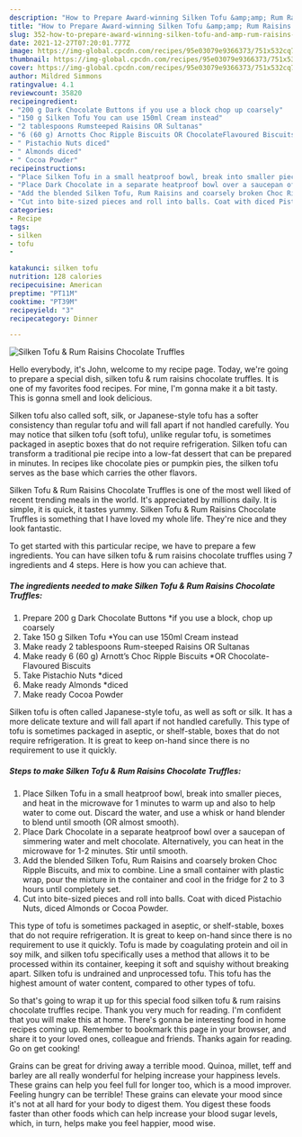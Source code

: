 ```yaml
---
description: "How to Prepare Award-winning Silken Tofu &amp;amp; Rum Raisins Chocolate Truffles"
title: "How to Prepare Award-winning Silken Tofu &amp;amp; Rum Raisins Chocolate Truffles"
slug: 352-how-to-prepare-award-winning-silken-tofu-and-amp-rum-raisins-chocolate-truffles
date: 2021-12-27T07:20:01.777Z
image: https://img-global.cpcdn.com/recipes/95e03079e9366373/751x532cq70/silken-tofu-rum-raisins-chocolate-truffles-recipe-main-photo.jpg
thumbnail: https://img-global.cpcdn.com/recipes/95e03079e9366373/751x532cq70/silken-tofu-rum-raisins-chocolate-truffles-recipe-main-photo.jpg
cover: https://img-global.cpcdn.com/recipes/95e03079e9366373/751x532cq70/silken-tofu-rum-raisins-chocolate-truffles-recipe-main-photo.jpg
author: Mildred Simmons
ratingvalue: 4.1
reviewcount: 35820
recipeingredient:
- "200 g Dark Chocolate Buttons if you use a block chop up coarsely"
- "150 g Silken Tofu You can use 150ml Cream instead"
- "2 tablespoons Rumsteeped Raisins OR Sultanas"
- "6 (60 g) Arnotts Choc Ripple Biscuits OR ChocolateFlavoured Biscuits"
- " Pistachio Nuts diced"
- " Almonds diced"
- " Cocoa Powder"
recipeinstructions:
- "Place Silken Tofu in a small heatproof bowl, break into smaller pieces, and heat in the microwave for 1 minutes to warm up and also to help water to come out. Discard the water, and use a whisk or hand blender to blend until smooth (OR almost smooth)."
- "Place Dark Chocolate in a separate heatproof bowl over a saucepan of simmering water and melt chocolate. Alternatively, you can heat in the microwave for 1-2 minutes. Stir until smooth."
- "Add the blended Silken Tofu, Rum Raisins and coarsely broken Choc Ripple Biscuits, and mix to combine. Line a small container with plastic wrap, pour the mixture in the container and cool in the fridge for 2 to 3 hours until completely set."
- "Cut into bite-sized pieces and roll into balls. Coat with diced Pistachio Nuts, diced Almonds or Cocoa Powder."
categories:
- Recipe
tags:
- silken
- tofu
- 

katakunci: silken tofu  
nutrition: 128 calories
recipecuisine: American
preptime: "PT11M"
cooktime: "PT39M"
recipeyield: "3"
recipecategory: Dinner

---
```



![Silken Tofu &amp; Rum Raisins Chocolate Truffles](https://img-global.cpcdn.com/recipes/95e03079e9366373/751x532cq70/silken-tofu-rum-raisins-chocolate-truffles-recipe-main-photo.jpg)

Hello everybody, it's John, welcome to my recipe page. Today, we're going to prepare a special dish, silken tofu &amp; rum raisins chocolate truffles. It is one of my favorites food recipes. For mine, I'm gonna make it a bit tasty. This is gonna smell and look delicious.

Silken tofu also called soft, silk, or Japanese-style tofu has a softer consistency than regular tofu and will fall apart if not handled carefully. You may notice that silken tofu (soft tofu), unlike regular tofu, is sometimes packaged in aseptic boxes that do not require refrigeration. Silken tofu can transform a traditional pie recipe into a low-fat dessert that can be prepared in minutes. In recipes like chocolate pies or pumpkin pies, the silken tofu serves as the base which carries the other flavors.

Silken Tofu &amp; Rum Raisins Chocolate Truffles is one of the most well liked of recent trending meals in the world. It's appreciated by millions daily. It is simple, it is quick, it tastes yummy. Silken Tofu &amp; Rum Raisins Chocolate Truffles is something that I have loved my whole life. They're nice and they look fantastic.


To get started with this particular recipe, we have to prepare a few ingredients. You can have silken tofu &amp; rum raisins chocolate truffles using 7 ingredients and 4 steps. Here is how you can achieve that.

<!--inarticleads1-->

##### The ingredients needed to make Silken Tofu &amp; Rum Raisins Chocolate Truffles:

1. Prepare 200 g Dark Chocolate Buttons *if you use a block, chop up coarsely
1. Take 150 g Silken Tofu *You can use 150ml Cream instead
1. Make ready 2 tablespoons Rum-steeped Raisins OR Sultanas
1. Make ready 6 (60 g) Arnott’s Choc Ripple Biscuits *OR Chocolate-Flavoured Biscuits
1. Take  Pistachio Nuts *diced
1. Make ready  Almonds *diced
1. Make ready  Cocoa Powder


Silken tofu is often called Japanese-style tofu, as well as soft or silk. It has a more delicate texture and will fall apart if not handled carefully. This type of tofu is sometimes packaged in aseptic, or shelf-stable, boxes that do not require refrigeration. It is great to keep on-hand since there is no requirement to use it quickly. 

<!--inarticleads2-->

##### Steps to make Silken Tofu &amp; Rum Raisins Chocolate Truffles:

1. Place Silken Tofu in a small heatproof bowl, break into smaller pieces, and heat in the microwave for 1 minutes to warm up and also to help water to come out. Discard the water, and use a whisk or hand blender to blend until smooth (OR almost smooth).
1. Place Dark Chocolate in a separate heatproof bowl over a saucepan of simmering water and melt chocolate. Alternatively, you can heat in the microwave for 1-2 minutes. Stir until smooth.
1. Add the blended Silken Tofu, Rum Raisins and coarsely broken Choc Ripple Biscuits, and mix to combine. Line a small container with plastic wrap, pour the mixture in the container and cool in the fridge for 2 to 3 hours until completely set.
1. Cut into bite-sized pieces and roll into balls. Coat with diced Pistachio Nuts, diced Almonds or Cocoa Powder.


This type of tofu is sometimes packaged in aseptic, or shelf-stable, boxes that do not require refrigeration. It is great to keep on-hand since there is no requirement to use it quickly. Tofu is made by coagulating protein and oil in soy milk, and silken tofu specifically uses a method that allows it to be processed within its container, keeping it soft and squishy without breaking apart. Silken tofu is undrained and unprocessed tofu. This tofu has the highest amount of water content, compared to other types of tofu. 

So that's going to wrap it up for this special food silken tofu &amp; rum raisins chocolate truffles recipe. Thank you very much for reading. I'm confident that you will make this at home. There's gonna be interesting food in home recipes coming up. Remember to bookmark this page in your browser, and share it to your loved ones, colleague and friends. Thanks again for reading. Go on get cooking!

Grains can be great for driving away a terrible mood. Quinoa, millet, teff and barley are all really wonderful for helping increase your happiness levels. These grains can help you feel full for longer too, which is a mood improver. Feeling hungry can be terrible! These grains can elevate your mood since it's not at all hard for your body to digest them. You digest these foods faster than other foods which can help increase your blood sugar levels, which, in turn, helps make you feel happier, mood wise.
